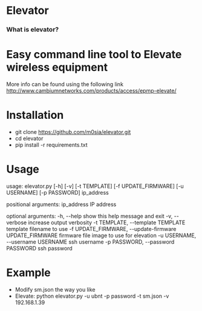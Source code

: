 # Elevator #

### What is elevator? ###

# Easy command line tool to Elevate wireless equipment

More info can be found using the following link http://www.cambiumnetworks.com/products/access/epmp-elevate/

# Installation 
* git clone https://github.com/m0sia/elevator.git
* cd elevator
* pip install -r requirements.txt

# Usage
usage: elevator.py [-h] [-v] [-t TEMPLATE] [-f UPDATE_FIRMWARE] [-u USERNAME]
                   [-p PASSWORD]
                   ip_address

positional arguments:
  ip_address            IP address

optional arguments:
  -h, --help            show this help message and exit
  -v, --verbose         increase output verbosity
  -t TEMPLATE, --template TEMPLATE
                        template filename to use
  -f UPDATE_FIRMWARE, --update-firmware UPDATE_FIRMWARE
                        firmware file image to use for elevation
  -u USERNAME, --username USERNAME
                        ssh username
  -p PASSWORD, --password PASSWORD
                        ssh password

# Example

* Modify sm.json the way you like
* Elevate:
python elevator.py -u ubnt -p password -t sm.json -v 192.168.1.39
